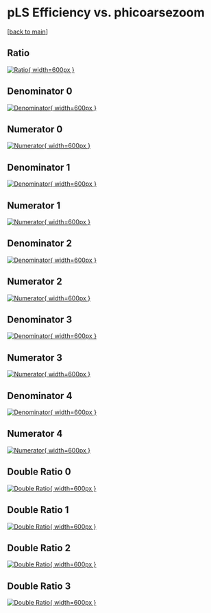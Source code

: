 # pLS Efficiency vs. phicoarsezoom

[[back to main](./)]



## Ratio

[![Ratio](../mtv/var/pLS_base_11_1_eff_phicoarsezoom.png){ width=600px }](../mtv/var/pLS_base_11_1_eff_phicoarsezoom.pdf)

## Denominator 0

[![Denominator](../mtv/den/pLS_base_11_1_eff_phicoarsezoom_den0.png){ width=600px }](../mtv/den/pLS_base_11_1_eff_phicoarsezoom_den0.pdf)

## Numerator 0

[![Numerator](../mtv/num/pLS_base_11_1_eff_phicoarsezoom_num0.png){ width=600px }](../mtv/num/pLS_base_11_1_eff_phicoarsezoom_num0.pdf)

## Denominator 1

[![Denominator](../mtv/den/pLS_base_11_1_eff_phicoarsezoom_den1.png){ width=600px }](../mtv/den/pLS_base_11_1_eff_phicoarsezoom_den1.pdf)

## Numerator 1

[![Numerator](../mtv/num/pLS_base_11_1_eff_phicoarsezoom_num1.png){ width=600px }](../mtv/num/pLS_base_11_1_eff_phicoarsezoom_num1.pdf)

## Denominator 2

[![Denominator](../mtv/den/pLS_base_11_1_eff_phicoarsezoom_den2.png){ width=600px }](../mtv/den/pLS_base_11_1_eff_phicoarsezoom_den2.pdf)

## Numerator 2

[![Numerator](../mtv/num/pLS_base_11_1_eff_phicoarsezoom_num2.png){ width=600px }](../mtv/num/pLS_base_11_1_eff_phicoarsezoom_num2.pdf)

## Denominator 3

[![Denominator](../mtv/den/pLS_base_11_1_eff_phicoarsezoom_den3.png){ width=600px }](../mtv/den/pLS_base_11_1_eff_phicoarsezoom_den3.pdf)

## Numerator 3

[![Numerator](../mtv/num/pLS_base_11_1_eff_phicoarsezoom_num3.png){ width=600px }](../mtv/num/pLS_base_11_1_eff_phicoarsezoom_num3.pdf)

## Denominator 4

[![Denominator](../mtv/den/pLS_base_11_1_eff_phicoarsezoom_den4.png){ width=600px }](../mtv/den/pLS_base_11_1_eff_phicoarsezoom_den4.pdf)

## Numerator 4

[![Numerator](../mtv/num/pLS_base_11_1_eff_phicoarsezoom_num4.png){ width=600px }](../mtv/num/pLS_base_11_1_eff_phicoarsezoom_num4.pdf)

## Double Ratio 0

[![Double Ratio](../mtv/ratio/pLS_base_11_1_eff_phicoarsezoom_ratio0.png){ width=600px }](../mtv/ratio/pLS_base_11_1_eff_phicoarsezoom_ratio0.pdf)

## Double Ratio 1

[![Double Ratio](../mtv/ratio/pLS_base_11_1_eff_phicoarsezoom_ratio1.png){ width=600px }](../mtv/ratio/pLS_base_11_1_eff_phicoarsezoom_ratio1.pdf)

## Double Ratio 2

[![Double Ratio](../mtv/ratio/pLS_base_11_1_eff_phicoarsezoom_ratio2.png){ width=600px }](../mtv/ratio/pLS_base_11_1_eff_phicoarsezoom_ratio2.pdf)

## Double Ratio 3

[![Double Ratio](../mtv/ratio/pLS_base_11_1_eff_phicoarsezoom_ratio3.png){ width=600px }](../mtv/ratio/pLS_base_11_1_eff_phicoarsezoom_ratio3.pdf)


